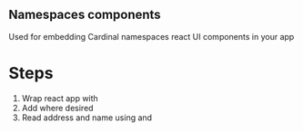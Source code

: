 ## Namespaces components

Used for embedding Cardinal namespaces react UI components in your app

# Steps

1. Wrap react app with <WalletIdentityProvider>
2. Add <ConnectTwitterButton> where desired
3. Read address and name using <DisplayAddress> and <AddressImage>
